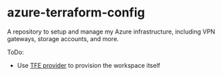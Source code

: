 # azure-terraform-config

A repository to setup and manage my Azure infrastructure, including VPN gateways, storage accounts, and more.

ToDo:

- Use [TFE provider](https://registry.terraform.io/providers/hashicorp/tfe/latest/docs) to provision the workspace itself

